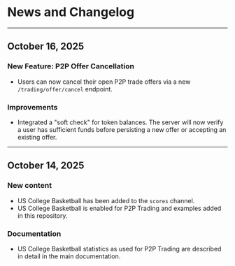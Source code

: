# News and Changelog

---

## October 16, 2025

### New Feature: P2P Offer Cancellation

* Users can now cancel their open P2P trade offers via a new `/trading/offer/cancel` endpoint.

### Improvements

* Integrated a "soft check" for token balances. The server will now verify a user has sufficient funds before persisting a new offer or accepting an existing offer.

---

## October 14, 2025

### New content

* US College Basketball has been added to the `scores` channel.
* US College Basketball is enabled for P2P Trading and examples added in this repository.

### Documentation

* US College Basketball statistics as used for P2P Trading are described in detail in the main documentation.
